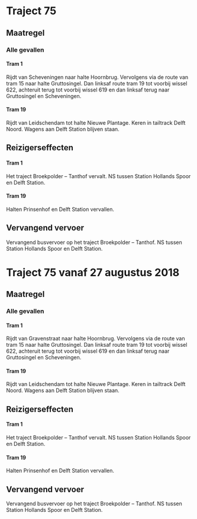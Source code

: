 # Traject 75
## Maatregel
### Alle gevallen

#### Tram 1
Rijdt van Scheveningen naar halte Hoornbrug. Vervolgens via de route van tram 15 naar halte Gruttosingel. Dan linksaf route tram 19 tot voorbij wissel 622, achteruit terug tot voorbij wissel 619 en dan linksaf terug naar Gruttosingel en Scheveningen.

#### Tram 19
Rijdt van Leidschendam tot halte Nieuwe Plantage. Keren in tailtrack Delft Noord.
Wagens aan Delft Station blijven staan.

## Reizigerseffecten

#### Tram 1
Het traject Broekpolder – Tanthof vervalt.
NS tussen Station Hollands Spoor en Delft Station.

#### Tram 19
Halten Prinsenhof en Delft Station vervallen.

## Vervangend vervoer
Vervangend busvervoer op het traject Broekpolder – Tanthof.
NS tussen Station Hollands Spoor en Delft Station.

# Traject 75 vanaf 27 augustus 2018
## Maatregel
### Alle gevallen

#### Tram 1
Rijdt van Gravenstraat naar halte Hoornbrug. Vervolgens via de route van tram 15 naar halte Gruttosingel. Dan linksaf route tram 19 tot voorbij wissel 622, achteruit terug tot voorbij wissel 619 en dan linksaf terug naar Gruttosingel en Scheveningen.

#### Tram 19
Rijdt van Leidschendam tot halte Nieuwe Plantage. Keren in tailtrack Delft Noord.
Wagens aan Delft Station blijven staan.

## Reizigerseffecten

#### Tram 1
Het traject Broekpolder – Tanthof vervalt.
NS tussen Station Hollands Spoor en Delft Station.

#### Tram 19
Halten Prinsenhof en Delft Station vervallen.

## Vervangend vervoer
Vervangend busvervoer op het traject Broekpolder – Tanthof.
NS tussen Station Hollands Spoor en Delft Station.
